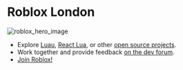 # Roblox London

![roblox_hero_image](https://github.com/Roblox/.github/assets/47404136/6ebbf1f8-5ba8-4213-8d11-55c32c737df7)

* Explore [Luau](https://github.com/luau-lang), [React Lua](https://github.com/Roblox/react-lua), or other [open source projects](https://github.com/orgs/Roblox/repositories).
* Work together and provide feedback [on the dev forum](https://devforum.roblox.com/).
* [Join Roblox!](https://careers.roblox.com/)
